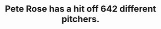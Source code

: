 ---
title:      
  - Pete Rose has a hit off 642 different pitchers.
secondary:
  - Rose also has 30+ hits off 15 different pitchers.
reference:
  - http://www.baseball-reference.com/play-index/event_finder.cgi?year=0&n1=rosepe01&id=rosepe01&type=b#gotresults&year=Career&year_to=1986&divisory=1&from=button&type=b&id=rosepe01&event=modH&out_type=&ajax=1&submitter=1
---